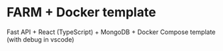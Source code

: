 # FARM + Docker template

Fast API + React (TypeScript) + MongoDB + Docker Compose template (with debug in vscode)
